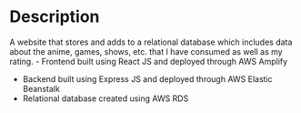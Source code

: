 # Description
A website that stores and adds to a relational database which includes data about the anime, games, shows, etc. that I have consumed as well as my rating. - Frontend built using React JS and deployed through AWS Amplify
- Backend built using Express JS and deployed through AWS Elastic Beanstalk
- Relational database created using AWS RDS
